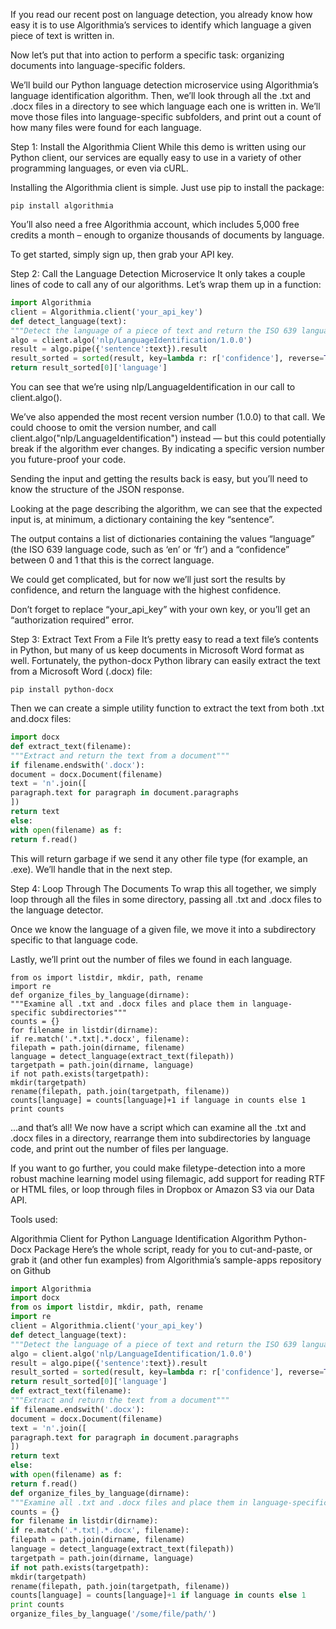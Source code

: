 If you read our recent post on language detection, you already know how easy it is to use Algorithmia’s services to identify which language a given piece of text is written in.

Now let’s put that into action to perform a specific task: organizing documents into language-specific folders.

We’ll build our Python language detection microservice using Algorithmia’s language identification algorithm. Then, we’ll look through all the .txt and .docx files in a directory to see which language each one is written in.
We’ll move those files into language-specific subfolders, and print out a count of how many files were found for each language.

Step 1: Install the Algorithmia Client
While this demo is written using our Python client, our services are equally easy to use in a variety of other programming languages, or even via cURL.

Installing the Algorithmia client is simple. Just use pip to install the package:
```
pip install algorithmia
```

You’ll also need a free Algorithmia account, which includes 5,000 free credits a month – enough to organize thousands of documents by language.

To get started, simply sign up, then grab your API key.

Step 2: Call the Language Detection Microservice
It only takes a couple lines of code to call any of our algorithms. Let’s wrap them up in a function:
```python
import Algorithmia
client = Algorithmia.client('your_api_key')
def detect_language(text):
"""Detect the language of a piece of text and return the ISO 639 language code"""
algo = client.algo('nlp/LanguageIdentification/1.0.0')
result = algo.pipe({'sentence':text}).result
result_sorted = sorted(result, key=lambda r: r['confidence'], reverse=True)
return result_sorted[0]['language']
```
You can see that we’re using nlp/LanguageIdentification in our call to client.algo().

We’ve also appended the most recent version number (1.0.0) to that call. We could choose to omit the version number, and call client.algo("nlp/LanguageIdentification") instead — but this could potentially break if the algorithm ever changes. By indicating a specific version number you future-proof your code.

Sending the input and getting the results back is easy, but you’ll need to know the structure of the JSON response.

Looking at the page describing the algorithm, we can see that the expected input is, at minimum, a dictionary containing the key “sentence”.

The output contains a list of dictionaries containing the values “language” (the ISO 639 language code, such as ‘en’ or ‘fr’) and a “confidence” between 0 and 1 that this is the correct language.

We could get complicated, but for now we’ll just sort the results by confidence, and return the language with the highest confidence.

Don’t forget to replace “your_api_key” with your own key, or you’ll get an “authorization required” error.

Step 3: Extract Text From a File
It’s pretty easy to read a text file’s contents in Python, but many of us keep documents in Microsoft Word format as well. Fortunately, the python-docx Python library can easily extract the text from a Microsoft Word (.docx) file:
```
pip install python-docx
```

Then we can create a simple utility function to extract the text from both .txt and.docx files:
```python
import docx
def extract_text(filename):
"""Extract and return the text from a document"""
if filename.endswith('.docx'):
document = docx.Document(filename)
text = 'n'.join([
paragraph.text for paragraph in document.paragraphs
])
return text
else:
with open(filename) as f:
return f.read()
```
This will return garbage if we send it any other file type (for example, an .exe). We’ll handle that in the next step.

Step 4: Loop Through The Documents
To wrap this all together, we simply loop through all the files in some directory, passing all .txt and .docx files to the language detector.

Once we know the language of a given file, we move it into a subdirectory specific to that language code.

Lastly, we’ll print out the number of files we found in each language.
```ython
from os import listdir, mkdir, path, rename
import re
def organize_files_by_language(dirname):
"""Examine all .txt and .docx files and place them in language-specific subdirectories"""
counts = {}
for filename in listdir(dirname):
if re.match('.*.txt|.*.docx', filename):
filepath = path.join(dirname, filename)
language = detect_language(extract_text(filepath))
targetpath = path.join(dirname, language)
if not path.exists(targetpath):
mkdir(targetpath)
rename(filepath, path.join(targetpath, filename))
counts[language] = counts[language]+1 if language in counts else 1
print counts
```
…and that’s all!  We now have a script which can examine all the .txt and .docx files in a directory, rearrange them into subdirectories by language code, and print out the number of files per language.

If you want to go further, you could make filetype-detection into a more robust machine learning model using filemagic, add support for reading RTF or HTML files, or loop through files in Dropbox or Amazon S3 via our Data API.

Tools used:

Algorithmia Client for Python
Language Identification Algorithm
Python-Docx Package
Here’s the whole script, ready for you to cut-and-paste, or grab it (and other fun examples) from Algorithmia’s sample-apps repository on Github
```python
import Algorithmia
import docx
from os import listdir, mkdir, path, rename
import re
client = Algorithmia.client('your_api_key')
def detect_language(text):
"""Detect the language of a piece of text and return the ISO 639 language code"""
algo = client.algo('nlp/LanguageIdentification/1.0.0')
result = algo.pipe({'sentence':text}).result
result_sorted = sorted(result, key=lambda r: r['confidence'], reverse=True)
return result_sorted[0]['language']
def extract_text(filename):
"""Extract and return the text from a document"""
if filename.endswith('.docx'):
document = docx.Document(filename)
text = 'n'.join([
paragraph.text for paragraph in document.paragraphs
])
return text
else:
with open(filename) as f:
return f.read()
def organize_files_by_language(dirname):
"""Examine all .txt and .docx files and place them in language-specific subdirectories"""
counts = {}
for filename in listdir(dirname):
if re.match('.*.txt|.*.docx', filename):
filepath = path.join(dirname, filename)
language = detect_language(extract_text(filepath))
targetpath = path.join(dirname, language)
if not path.exists(targetpath):
mkdir(targetpath)
rename(filepath, path.join(targetpath, filename))
counts[language] = counts[language]+1 if language in counts else 1
print counts
organize_files_by_language('/some/file/path/')
```
